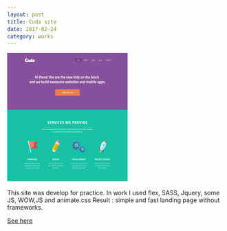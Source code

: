 ```yaml
---
layout: post
title: Cuda site
date: 2017-02-24
category: works
---
```


[<img src="/images/fulls/cuda.png" class="image">](/my-works/cuda/index.html)

This site was develop for practice. In work I used flex, SASS, Jquery, some JS, WOW,JS and animate.css
Result : simple and fast landing page without frameworks.

[See here](/my-works/cuda/index.html)